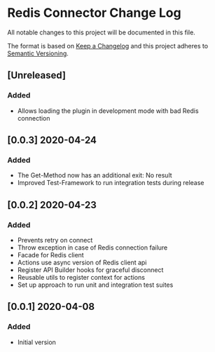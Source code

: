 # Redis Connector Change Log
All notable changes to this project will be documented in this file.

The format is based on [Keep a Changelog](http://keepachangelog.com/)
and this project adheres to [Semantic Versioning](http://semver.org/).

## [Unreleased]
### Added
- Allows loading the plugin in development mode with bad Redis connection

## [0.0.3] 2020-04-24
### Added
- The Get-Method now has an additional exit: No result
- Improved Test-Framework to run integration tests during release

## [0.0.2] 2020-04-23
### Added
- Prevents retry on connect
- Throw exception in case of Redis connection failure
- Facade for Redis client
- Actions use async version of Redis client api
- Register API Builder hooks for graceful disconnect
- Reusable utils to register context for actions
- Set up approach to run unit and integration test suites

## [0.0.1] 2020-04-08
### Added
- Initial version
